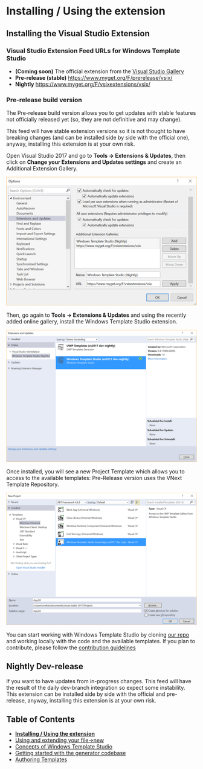 # Installing / Using the extension

## Installing the Visual Studio Extension

### Visual Studio Extension Feed URLs for Windows Template Studio

* **(Coming soon)** The official extension from the [Visual Studio Gallery](https://visualstudiogallery.msdn.microsoft.com/)
* **Pre-release (stable)** <https://www.myget.org/F/prerelease/vsix/>
* **Nightly** <https://www.myget.org/F/vsixextensions/vsix/>

### Pre-release build version

The Pre-release build version allows you to get updates with stable features not officially released yet (so, they are not definitive and may change).

This feed will have stable extension versions so it is not thought to have breaking changes (and can be installed side by side with the official one), anyway, installing this extension is at your own risk.

Open Visual Studio 2017 and go to **Tools -> Extensions & Updates**, then click on **Change your Extensions and Updates settings** and create an Additional Extension Gallery.

![Configure Additional Extension Gallery](resources/vsix/configurefeed.PNG)

Then, go again to **Tools -> Extensions & Updates** and using the recently added online gallery, install the Windows Template Studio extension.

![Install UWP Community Templates extension](resources/vsix/onlinefeed.PNG)

Once installed, you will see a new Project Template which allows you to access to the available templates: Pre-Release version uses the VNext Template Repository.

![File New Project](resources/vsix/fileNew.PNG)

You can start working with Windows Template Studio by cloning [our repo](https://github.com/Microsoft/WindowsTemplateStudio) and working locally with the code and the available templates.  If you plan to contribute, please follow the [contribution guidelines](../contributing.md)

## Nightly Dev-release

If you want to have updates from in-progress changes.  This feed will have the result of the daily dev-branch integration so expect some instability. This extension can be installed side by side with the official and pre-release, anyway, installing this extension is at your own risk.

## Table of Contents

* [**Installing / Using the extension**](getting-started-extension.md)
* [Using and extending your file->new](getting-started-endusers.md)
* [Concepts of Windows Template Studio](readme.md)
* [Getting started with the generator codebase](getting-started-developers.md)
* [Authoring Templates](templates.md)